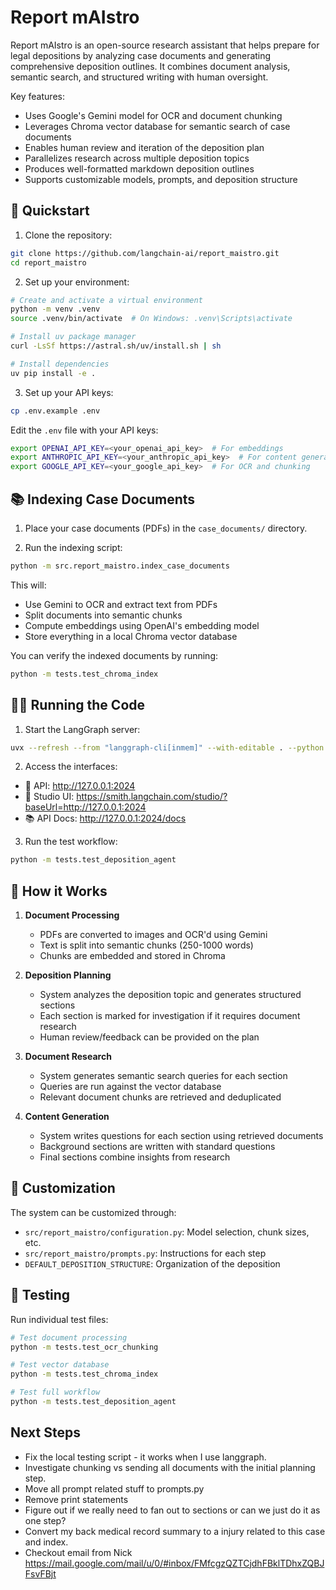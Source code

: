 # Report mAIstro

Report mAIstro is an open-source research assistant that helps prepare for legal depositions by analyzing case documents and generating comprehensive deposition outlines. It combines document analysis, semantic search, and structured writing with human oversight.

Key features:
- Uses Google's Gemini model for OCR and document chunking
- Leverages Chroma vector database for semantic search of case documents
- Enables human review and iteration of the deposition plan
- Parallelizes research across multiple deposition topics
- Produces well-formatted markdown deposition outlines
- Supports customizable models, prompts, and deposition structure

## 🚀 Quickstart

1. Clone the repository:
```bash
git clone https://github.com/langchain-ai/report_maistro.git
cd report_maistro
```

2. Set up your environment:
```bash
# Create and activate a virtual environment
python -m venv .venv
source .venv/bin/activate  # On Windows: .venv\Scripts\activate

# Install uv package manager
curl -LsSf https://astral.sh/uv/install.sh | sh

# Install dependencies
uv pip install -e .
```

3. Set up your API keys:
```bash
cp .env.example .env
```

Edit the `.env` file with your API keys:
```bash
export OPENAI_API_KEY=<your_openai_api_key>  # For embeddings
export ANTHROPIC_API_KEY=<your_anthropic_api_key>  # For content generation
export GOOGLE_API_KEY=<your_google_api_key>  # For OCR and chunking
```

## 📚 Indexing Case Documents

1. Place your case documents (PDFs) in the `case_documents/` directory.

2. Run the indexing script:
```bash
python -m src.report_maistro.index_case_documents
```

This will:
- Use Gemini to OCR and extract text from PDFs
- Split documents into semantic chunks
- Compute embeddings using OpenAI's embedding model
- Store everything in a local Chroma vector database

You can verify the indexed documents by running:
```bash
python -m tests.test_chroma_index
```

## 🏃‍♂️ Running the Code

1. Start the LangGraph server:
```bash
uvx --refresh --from "langgraph-cli[inmem]" --with-editable . --python 3.11 langgraph dev
```

2. Access the interfaces:
- 🚀 API: http://127.0.0.1:2024
- 🎨 Studio UI: https://smith.langchain.com/studio/?baseUrl=http://127.0.0.1:2024
- 📚 API Docs: http://127.0.0.1:2024/docs

3. Run the test workflow:
```bash
python -m tests.test_deposition_agent
```

## 📖 How it Works

1. **Document Processing**
   - PDFs are converted to images and OCR'd using Gemini
   - Text is split into semantic chunks (250-1000 words)
   - Chunks are embedded and stored in Chroma

2. **Deposition Planning**
   - System analyzes the deposition topic and generates structured sections
   - Each section is marked for investigation if it requires document research
   - Human review/feedback can be provided on the plan

3. **Document Research**
   - System generates semantic search queries for each section
   - Queries are run against the vector database
   - Relevant document chunks are retrieved and deduplicated

4. **Content Generation**
   - System writes questions for each section using retrieved documents
   - Background sections are written with standard questions
   - Final sections combine insights from research

## 🔧 Customization

The system can be customized through:
- `src/report_maistro/configuration.py`: Model selection, chunk sizes, etc.
- `src/report_maistro/prompts.py`: Instructions for each step
- `DEFAULT_DEPOSITION_STRUCTURE`: Organization of the deposition

## 🧪 Testing

Run individual test files:
```bash
# Test document processing
python -m tests.test_ocr_chunking

# Test vector database
python -m tests.test_chroma_index

# Test full workflow
python -m tests.test_deposition_agent
```



## Next Steps

- Fix the local testing script - it works when I use langgraph.
- Investigate chunking vs sending all documents with the initial planning step.
- Move all prompt related stuff to prompts.py
- Remove print statements
- Figure out if we really need to fan out to sections or can we just do it as one step?
- Convert my back medical record summary to a injury related to this case and index. 
- Checkout email from Nick https://mail.google.com/mail/u/0/#inbox/FMfcgzQZTCjdhFBklTDhxZQBJFsvFBjt
